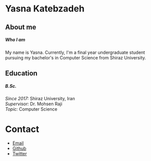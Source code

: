 # Yasna Katebzadeh 
## About me
##### Who I am
My name is Yasna. Currently, I'm a final year undergraduate student pursuing my bachelor's in Computer Science from Shiraz University.

## Education
##### B.Sc.
*Since 2017:* Shiraz University, Iran  
*Supervisor:*  Dr. Mohsen Raji  
*Topic:* Computer Science

# Contact
- [Email](mailto:yasnakatebzadeh@gmail.com)
- [Github](https://github.com/yasnakateb)
- [Twitter](https://twitter.com/yasnakateb)

